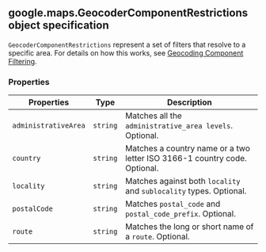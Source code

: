 <h2 id="GeocoderComponentRestrictions">
google.maps.GeocoderComponentRestrictions
object specification
</h2><p><code>GeocoderComponentRestrictions</code> represent a set of filters that resolve to a specific area. For details on how this works, see <a href="https://developers.google.com/maps/documentation/geocoding/#ComponentFiltering">Geocoding Component Filtering</a>.</p><h3>Properties</h3><table summary="interface GeocoderComponentRestrictions - Properties" width="100%">
<thead>
<tr><th>Properties</th>
<th>Type</th>
<th>Description</th>
</tr></thead>
<tbody>
<tr>
<td><code>administrativeArea</code></td>
<td><code>string</code></td>
<td>Matches all the <code>administrative_area levels</code>. Optional.</td>
</tr>
<tr>
<td><code>country</code></td>
<td><code>string</code></td>
<td>Matches a country name or a two letter ISO 3166-1 country code. Optional.</td>
</tr>
<tr>
<td><code>locality</code></td>
<td><code>string</code></td>
<td>Matches against both <code>locality</code> and <code>sublocality</code> types. Optional.</td>
</tr>
<tr>
<td><code>postalCode</code></td>
<td><code>string</code></td>
<td>Matches <code>postal_code</code> and <code>postal_code_prefix</code>. Optional.</td>
</tr>
<tr>
<td><code>route</code></td>
<td><code>string</code></td>
<td>Matches the long or short name of a <code>route</code>. Optional.</td>
</tr>
</tbody>
</table>